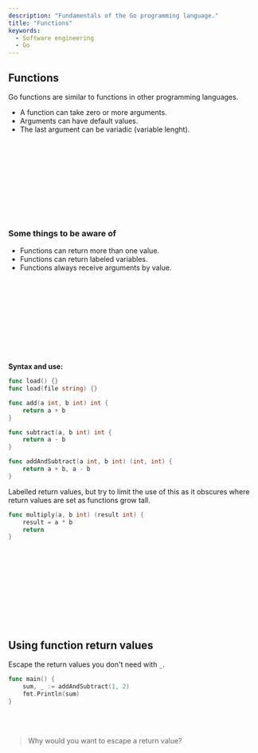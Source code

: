 ```yaml
---
description: "Fundamentals of the Go programming language."
title: "Functions"
keywords:
  - Software engineering
  - Go
---
```


## Functions

Go functions are similar to functions in other programming languages.

- A function can take zero or more arguments.
- Arguments can have default values.
- The last argument can be variadic (variable lenght).

</br>
</br>
</br>
</br>
</br>
</br>
</br>
</br>
</br>

### **Some things to be aware of**

- Functions can return more than one value.
- Functions can return labeled variables.
- Functions always receive arguments by value.

</br>
</br>
</br>
</br>
</br>
</br>
</br>
</br>
</br>

**Syntax and use:**

```go
func load() {}
func load(file string) {}

func add(a int, b int) int {
    return a + b
}

func subtract(a, b int) int {
    return a - b
}

func addAndSubtract(a int, b int) (int, int) {
    return a + b, a - b
}
```

Labelled return values, but try to limit the use of this as it obscures where return values are set as functions grow tall.

```go
func multiply(a, b int) (result int) {
    result = a * b
    return
}
```

</br>
</br>
</br>
</br>
</br>
</br>
</br>
</br>
</br>

## Using function return values

Escape the return values you don't need with `_`.

```go
func main() {
    sum, _ := addAndSubtract(1, 2)
    fmt.Println(sum)
}
```

</br>
</br>

> Why would you want to escape a return value?

</br>
</br>
